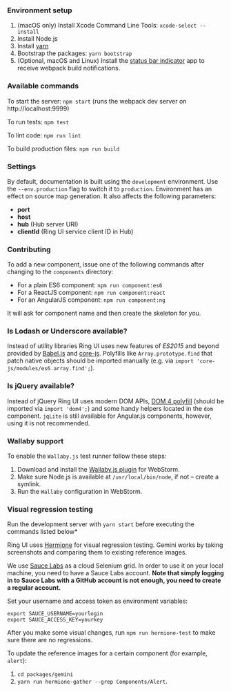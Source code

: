 ### Environment setup

1. (macOS only) Install Xcode Command Line Tools: `xcode-select --install`
2. Install Node.js
3. Install [yarn](http://yarnpkg.cn/en/docs/install)
4. Bootstrap the packages: `yarn bootstrap`
5. (Optional, macOS and Linux) Install the [status bar indicator](https://github.com/roman01la/anybar-webpack#known-apps) app to receive webpack build notifications.

### Available commands

To start the server: `npm start` (runs the webpack dev server on http://localhost:9999)

To run tests: `npm test`

To lint code: `npm run lint`

To build production files: `npm run build`

### Settings

By default, documentation is built using the `development` environment. Use the `--env.production` flag to switch it to `production`. Environment has an effect on source map generation. It also affects the following parameters:

 * **port**
 * **host**
 * **hub** (Hub server URI)
 * **clientId** (Ring UI service client ID in Hub)

### Contributing

To add a new component, issue one of the following commands after changing to the `components` directory:
  * For a plain ES6 component: `npm run component:es6`
  * For a ReactJS component: `npm run component:react`
  * For an AngularJS component: `npm run component:ng`
  
It will ask for component name and then create the skeleton for you.

### Is Lodash or Underscore available?

Instead of utility libraries Ring UI uses new features of *ES2015* and beyond provided by [Babel.js](https://babeljs.io) and [core-js](https://github.com/zloirock/core-js/). Polyfills like `Array.prototype.find` that patch native objects should be imported manually (e.g. via `import 'core-js/modules/es6.array.find';`).

### Is jQuery available?

Instead of jQuery Ring UI uses modern DOM APIs, [DOM 4 polyfill](https://github.com/WebReflection/dom4) (should be imported via `import 'dom4';`) and some handy helpers located in the `dom` component. `jqLite` is still available for Angular.js components, however, using it is not recommended.

### Wallaby support

To enable the `Wallaby.js` test runner follow these steps:
 
1. Download and install the [Wallaby.js plugin](http://wallabyjs.com/) for WebStorm.
2. Make sure Node.js is available at `/usr/local/bin/node`, if not – create a symlink.  
3. Run the `Wallaby` configuration in WebStorm.

### Visual regression testing

Run the development server with `yarn start` before executing the commands listed below*

Ring UI uses [Hermione](https://github.com/gemini-testing/hermione) for visual regression testing. Gemini works by taking screenshots and comparing them to existing reference images. 

We use [Sauce Labs](https://saucelabs.com/) as a cloud Selenium grid. In order to use it on your local machine, you need to have a Sauce Labs account. **Note that simply logging in to Sauce Labs with a GitHub account is not enough, you need to create a regular account.** 

Set your username and access token as environment variables:
```
export SAUCE_USERNAME=yourlogin
export SAUCE_ACCESS_KEY=yourkey
```

After you make some visual changes, run `npm run hermione-test` to make sure there are no regressions.

To update the reference images for a certain component (for example, `alert`):

1. `cd packages/gemini`
2. `yarn run hermione-gather --grep Components/Alert`.
